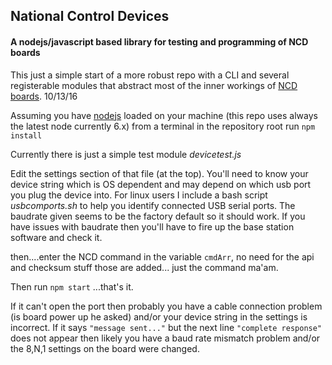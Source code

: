 <h2>National Control Devices</h2>
<h4>A nodejs/javascript based library for testing and programming of NCD boards </h4>

This just a simple start of a more robust repo with a CLI and several registerable modules that abstract most of the inner workings of [NCD boards](http://controlanything.com).  10/13/16

Assuming you have [nodejs](https://nodejs.org/en/download/) loaded on your machine (this repo uses always the latest node currently 6.x) from a terminal in the repository root run ```npm install```

Currently there is just a simple test module  <em>devicetest.js</em>

Edit the settings section of that file (at the top).  You'll need to know your device string which is OS dependent and may depend on which usb port you plug the device into. For linux users I include a bash script <em>usbcomports.sh</em> to help you identify connected USB serial ports.  The baudrate given seems to be the factory default so it should work. If you have issues with baudrate then you'll have to fire up the base station software and check it.

then....enter the NCD command in the variable ```cmdArr```, no need for the api and checksum stuff those are added... just the command ma'am.

Then run ```npm start```  ...that's it.

If it can't open the port then probably you have a cable connection problem (is board power up he asked) and/or your device string in the settings is incorrect.  If it says ```"message sent..."``` but the next line ```"complete response"``` does not appear then likely you have a baud rate mismatch problem and/or the 8,N,1 settings on the board were changed.

